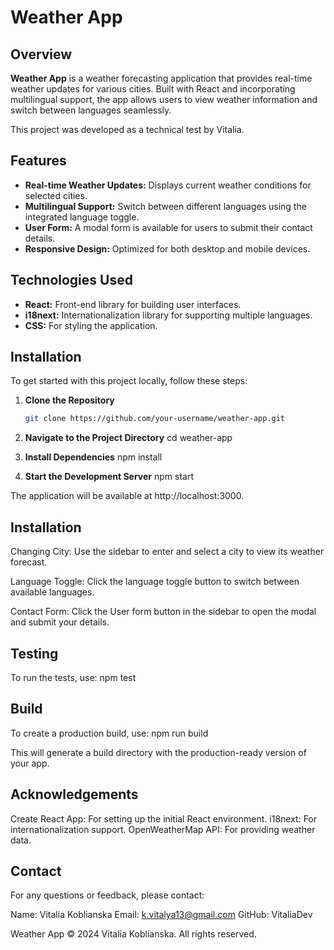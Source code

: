 # Weather App

## Overview

**Weather App** is a weather forecasting application that provides real-time weather updates for various cities. Built with React and incorporating multilingual support, the app allows users to view weather information and switch between languages seamlessly. 

This project was developed as a technical test by Vitalia.

## Features

- **Real-time Weather Updates:** Displays current weather conditions for selected cities.
- **Multilingual Support:** Switch between different languages using the integrated language toggle.
- **User Form:** A modal form is available for users to submit their contact details.
- **Responsive Design:** Optimized for both desktop and mobile devices.


## Technologies Used

- **React:** Front-end library for building user interfaces.
- **i18next:** Internationalization library for supporting multiple languages.
- **CSS:** For styling the application.

## Installation

To get started with this project locally, follow these steps:

1. **Clone the Repository**

   ```bash
   git clone https://github.com/your-username/weather-app.git

2. **Navigate to the Project Directory**
     cd weather-app

3. **Install Dependencies**
     npm install

3. **Start the Development Server**
     npm start

The application will be available at http://localhost:3000.


## Installation
  Changing City: Use the sidebar to enter and select a city to view its weather forecast.

  Language Toggle: Click the language toggle button to switch between available languages.

  Contact Form: Click the User form button in the sidebar to open the modal and submit your details.

## Testing
To run the tests, use:
npm test

## Build
To create a production build, use:
npm run build

This will generate a build directory with the production-ready version of your app.

## Acknowledgements
Create React App: For setting up the initial React environment.
i18next: For internationalization support.
OpenWeatherMap API: For providing weather data.

## Contact
For any questions or feedback, please contact:

Name: Vitalia Koblianska
Email: k.vitalya13@gmail.com
GitHub: VitaliaDev

Weather App © 2024 Vitalia Koblianska. All rights reserved.







